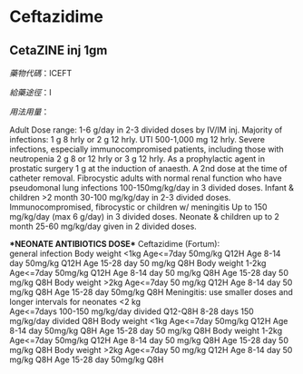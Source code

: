 # Ceftazidime

## CetaZINE inj 1gm

_藥物代碼_：ICEFT

_給藥途徑_：I

_用法用量_：

Adult Dose range: 1-6 g/day in 2-3 divided doses by IV/IM inj. Majority of infections: 1 g 8 hrly or 2 g 12 hrly. UTI 500-1,000 mg 12 hrly. Severe infections, especially immunocompromised patients, including those with neutropenia 2 g 8 or 12 hrly or 3 g 12 hrly. As a prophylactic agent in prostatic surgery 1 g at the induction of anaesth. A 2nd dose at the time of catheter removal. Fibrocystic adults with normal renal function who have pseudomonal lung infections 100-150mg/kg/day in 3 divided doses. Infant & children &gt;2 month 30-100 mg/kg/day in 2-3 divided doses. Immunocompromised, fibrocystic or children w/ meningitis Up to 150 mg/kg/day \(max 6 g/day\) in 3 divided doses. Neonate & children up to 2 month 25-60 mg/kg/day given in 2 divided doses.

**\***NEONATE ANTIBIOTICS DOSE**\*** Ceftazidime \(Fortum\):  
general infection Body weight &lt;1kg Age&lt;=7day 50mg/kg Q12H Age 8-14 day 50mg/kg Q12H Age 15-28 day 50 mg/kg Q8H Body weight 1-2kg Age&lt;=7day 50mg/kg Q12H Age 8-14 day 50 mg/kg Q8H Age 15-28 day 50 mg/kg Q8H Body weight &gt;2kg Age&lt;=7day 50 mg/kg Q12H Age 8-14 day 50 mg/kg Q8H Age 15-28 day 50mg/kg Q8H Meningitis: use smaller doses and longer intervals for neonates &lt;2 kg  
Age&lt;=7days 100-150 mg/kg/day divided Q12-Q8H 8-28 days 150 mg/kg/day divided Q8H Body weight &lt;1kg Age&lt;=7day 50mg/kg Q12H Age 8-14 day 50mg/kg Q8H Age 15-28 day 50 mg/kg Q8H Body weight 1-2kg Age&lt;=7day 50mg/kg Q12H Age 8-14 day 50 mg/kg Q8H Age 15-28 day 50 mg/kg Q8H Body weight &gt;2kg Age&lt;=7day 50 mg/kg Q12H Age 8-14 day 50 mg/kg Q8H Age 15-28 day 50mg/kg Q8H

